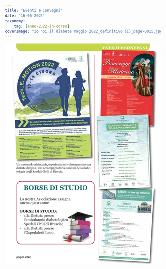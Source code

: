 ```yaml
---
title: "Eventi e Convegni"
date: "16-06-2022"
taxonomy: 
    tag: [anno-2022-in-corso]
coverImage: "io noi il diabete maggio 2022_definitivo (1)_page-0015.jpg"
---
```


![eventi e convegni](images/io%20noi%20il%20diabete%20maggio%202022_definitivo%20(1)_page-0015.jpg)
